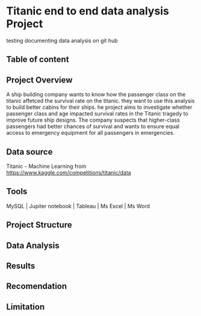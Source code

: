 # Titanic end to end data analysis Project
testing documenting data analysis on git hub
## Table of content
## Project Overview 
 A ship building company wants to know how the passenger class on the titanic affetced the survival rate on the titanic. they want to use this analysis to build better cabins for their ships. he project aims to investigate whether passenger class and age impacted survival rates in the Titanic tragedy to improve future ship designs. The company suspects that higher-class passengers had better chances of survival and wants to ensure equal access to emergency equipment for all passengers in emergencies.
## Data source 
  Titanic - Machine Learning from 
  https://www.kaggle.com/competitions/titanic/data
## Tools
  MySQL | Jupiter notebook | Tableau | Ms Excel | Ms Word 
## Project  Structure
  
## Data Analysis
## Results
## Recomendation 
## Limitation 
